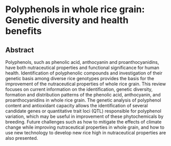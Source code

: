 # Polyphenols in whole rice grain: Genetic diversity and health benefits

## Abstract

Polyphenols, such as phenolic acid, anthocyanin and proanthocyanidins, have both nutraceutical properties and functional significance for human health. Identification of polyphenolic compounds and investigation of their genetic basis among diverse rice genotypes provides the basis for the improvement of the nutraceutical properties of whole rice grain. This review focuses on current information on the identification, genetic diversity, formation and distribution patterns of the phenolic acid, anthocyanin, and proanthocyanidins in whole rice grain. The genetic analysis of polyphenol content and antioxidant capacity allows the identification of several candidate genes or quantitative trait loci (QTL) responsible for polyphenol variation, which may be useful in improvement of these phytochemicals by breeding. Future challenges such as how to mitigate the effects of climate change while improving nutraceutical properties in whole grain, and how to use new technology to develop new rice high in nutraceutical properties are also presented.